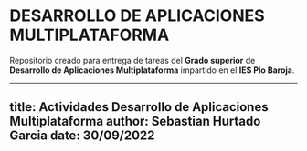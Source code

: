# DESARROLLO DE APLICACIONES MULTIPLATAFORMA
Repositorio creado para entrega de tareas del **Grado superior** de **Desarrollo de Aplicaciones Multiplataforma** impartido en el **IES Pio Baroja**.






---
title: Actividades Desarrollo de Aplicaciones Multiplataforma
author: Sebastian Hurtado Garcia
date: 30/09/2022
---
